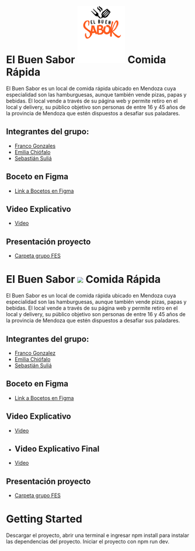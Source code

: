 # El Buen Sabor ![](Images/logo.png)  Comida Rápida

El Buen Sabor es un local de comida rápida ubicado en Mendoza cuya especialidad son las hamburguesas, aunque también vende pizas, papas y bebidas. El local vende a través de su página web y permite retiro en el local y delivery, su público objetivo son personas de entre 16 y 45 años de la provincia de Mendoza que estén dispuestos a desafiar sus paladares.

## Integrantes del grupo:
* [Franco Gonzales](https://github.com/francoGonzalez2706)
* [Emilia Chiófalo](https://github.com/emichiofalo)
* [Sebastián Suliá](https://github.com/Sebass24)

## Boceto en Figma
* [Link a Bocetos en Figma](https://www.figma.com/file/BVRG4kdfS5maWcZeYLyuDa/Entrega-1?node-id=0%3A1&t=OCyDI9J0WTt8hb3l-1)

## Video Explicativo
* [Video](https://youtu.be/G8lAlDrBuuM)

## Presentación proyecto
* [Carpeta grupo FES](https://docs.google.com/document/d/1U7_fRz9dBm-KPtNSss79JvgTtu0m-JRcD5pxB9nMYXY/edit)

# El Buen Sabor ![](logo.png)  Comida Rápida

El Buen Sabor es un local de comida rápida ubicado en Mendoza cuya especialidad son las hamburguesas, aunque también vende pizas, papas y bebidas. El local vende a través de su página web y permite retiro en el local y delivery, su público objetivo son personas de entre 16 y 45 años de la provincia de Mendoza que estén dispuestos a desafiar sus paladares.

## Integrantes del grupo:
* [Franco Gonzalez](https://github.com/francoGonzalez2706)
* [Emilia Chiófalo](https://github.com/emichiofalo)
* [Sebastián Suliá](https://github.com/Sebass24)

## Boceto en Figma
* [Link a Bocetos en Figma](https://www.figma.com/file/BVRG4kdfS5maWcZeYLyuDa/Entrega-1?node-id=0%3A1&t=OCyDI9J0WTt8hb3l-1)

## Video Explicativo
* [Video](https://youtu.be/G8lAlDrBuuM)

* ## Video Explicativo Final
* [Video](https://youtu.be/G8lAlDrBuuM)

## Presentación proyecto
* [Carpeta grupo FES](https://docs.google.com/document/d/1U7_fRz9dBm-KPtNSss79JvgTtu0m-JRcD5pxB9nMYXY/edit)



# Getting Started

Descargar el proyecto, abrir una terminal e ingresar npm install para instalar las dependencias del proyecto. Iniciar el proyecto con npm run dev.


